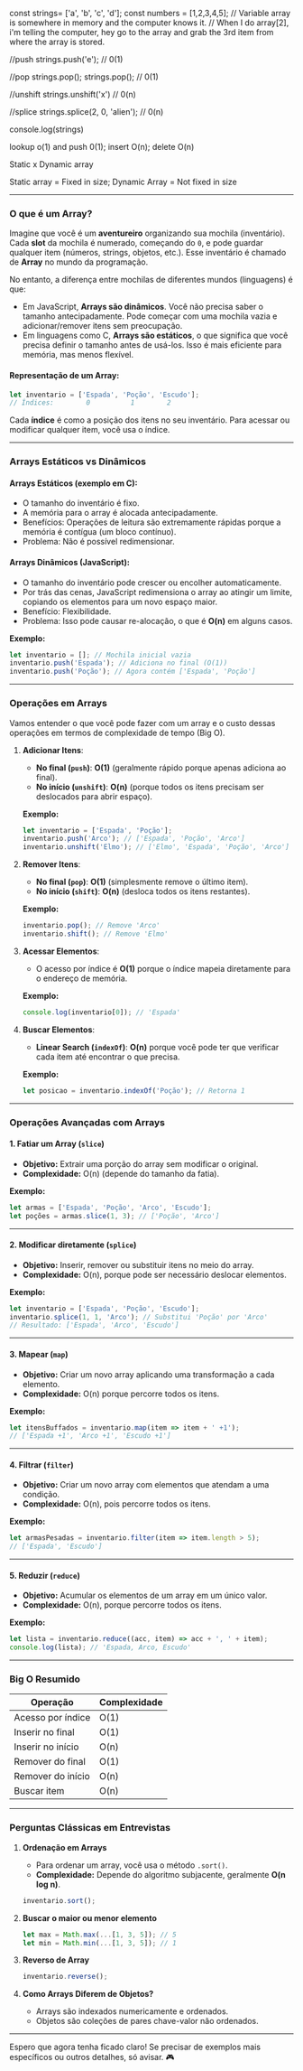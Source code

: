 const strings= ['a', 'b', 'c', 'd'];
const numbers = [1,2,3,4,5];
// Variable array is somewhere in memory and the computer knows it.
// When I do array[2], i'm telling the computer, hey go to the array and grab the 3rd item from where the array is stored.


//push
strings.push('e'); // 0(1)

//pop
strings.pop();
strings.pop(); // 0(1)

//unshift
strings.unshift('x') // 0(n)

//splice
strings.splice(2, 0, 'alien'); // 0(n)

console.log(strings)

lookup o(1) and push 0(1); insert O(n); delete O(n)

Static x Dynamic array

Static array = Fixed in size; 
Dynamic Array = Not fixed in size




---

### **O que é um Array?**

Imagine que você é um **aventureiro** organizando sua mochila (inventário). Cada **slot** da mochila é numerado, começando do `0`, e pode guardar qualquer item (números, strings, objetos, etc.). Esse inventário é chamado de **Array** no mundo da programação.

No entanto, a diferença entre mochilas de diferentes mundos (linguagens) é que:

- Em JavaScript, **Arrays são dinâmicos**. Você não precisa saber o tamanho antecipadamente. Pode começar com uma mochila vazia e adicionar/remover itens sem preocupação.
- Em linguagens como C, **Arrays são estáticos**, o que significa que você precisa definir o tamanho antes de usá-los. Isso é mais eficiente para memória, mas menos flexível.

#### **Representação de um Array:**

```javascript
let inventario = ['Espada', 'Poção', 'Escudo'];
// Índices:        0          1        2
```

Cada **índice** é como a posição dos itens no seu inventário. Para acessar ou modificar qualquer item, você usa o índice.

---

### **Arrays Estáticos vs Dinâmicos**

#### **Arrays Estáticos (exemplo em C):**

- O tamanho do inventário é fixo.
- A memória para o array é alocada antecipadamente.
- Benefícios: Operações de leitura são extremamente rápidas porque a memória é contígua (um bloco contínuo).
- Problema: Não é possível redimensionar.

#### **Arrays Dinâmicos (JavaScript):**

- O tamanho do inventário pode crescer ou encolher automaticamente.
- Por trás das cenas, JavaScript redimensiona o array ao atingir um limite, copiando os elementos para um novo espaço maior.
- Benefício: Flexibilidade.
- Problema: Isso pode causar re-alocação, o que é **O(n)** em alguns casos.

**Exemplo:**

```javascript
let inventario = []; // Mochila inicial vazia
inventario.push('Espada'); // Adiciona no final (O(1))
inventario.push('Poção'); // Agora contém ['Espada', 'Poção']
```

---

### **Operações em Arrays**

Vamos entender o que você pode fazer com um array e o custo dessas operações em termos de complexidade de tempo (Big O).

1. **Adicionar Itens**:
    
    - **No final (`push`)**: **O(1)** (geralmente rápido porque apenas adiciona ao final).
    - **No início (`unshift`)**: **O(n)** (porque todos os itens precisam ser deslocados para abrir espaço).
    
    **Exemplo:**
    
    ```javascript
    let inventario = ['Espada', 'Poção'];
    inventario.push('Arco'); // ['Espada', 'Poção', 'Arco']
    inventario.unshift('Elmo'); // ['Elmo', 'Espada', 'Poção', 'Arco']
    ```
    
2. **Remover Itens**:
    
    - **No final (`pop`)**: **O(1)** (simplesmente remove o último item).
    - **No início (`shift`)**: **O(n)** (desloca todos os itens restantes).
    
    **Exemplo:**
    
    ```javascript
    inventario.pop(); // Remove 'Arco'
    inventario.shift(); // Remove 'Elmo'
    ```
    
3. **Acessar Elementos**:
    
    - O acesso por índice é **O(1)** porque o índice mapeia diretamente para o endereço de memória.
    
    **Exemplo:**
    
    ```javascript
    console.log(inventario[0]); // 'Espada'
    ```
    
4. **Buscar Elementos**:
    
    - **Linear Search (`indexOf`)**: **O(n)** porque você pode ter que verificar cada item até encontrar o que precisa.
    
    **Exemplo:**
    
    ```javascript
    let posicao = inventario.indexOf('Poção'); // Retorna 1
    ```
    

---

### **Operações Avançadas com Arrays**

#### **1. Fatiar um Array (`slice`)**

- **Objetivo:** Extrair uma porção do array sem modificar o original.
- **Complexidade:** O(n) (depende do tamanho da fatia).

**Exemplo:**

```javascript
let armas = ['Espada', 'Poção', 'Arco', 'Escudo'];
let poções = armas.slice(1, 3); // ['Poção', 'Arco']
```

---

#### **2. Modificar diretamente (`splice`)**

- **Objetivo:** Inserir, remover ou substituir itens no meio do array.
- **Complexidade:** O(n), porque pode ser necessário deslocar elementos.

**Exemplo:**

```javascript
let inventario = ['Espada', 'Poção', 'Escudo'];
inventario.splice(1, 1, 'Arco'); // Substitui 'Poção' por 'Arco'
// Resultado: ['Espada', 'Arco', 'Escudo']
```

---

#### **3. Mapear (`map`)**

- **Objetivo:** Criar um novo array aplicando uma transformação a cada elemento.
- **Complexidade:** O(n) porque percorre todos os itens.

**Exemplo:**

```javascript
let itensBuffados = inventario.map(item => item + ' +1');
// ['Espada +1', 'Arco +1', 'Escudo +1']
```

---

#### **4. Filtrar (`filter`)**

- **Objetivo:** Criar um novo array com elementos que atendam a uma condição.
- **Complexidade:** O(n), pois percorre todos os itens.

**Exemplo:**

```javascript
let armasPesadas = inventario.filter(item => item.length > 5);
// ['Espada', 'Escudo']
```

---

#### **5. Reduzir (`reduce`)**

- **Objetivo:** Acumular os elementos de um array em um único valor.
- **Complexidade:** O(n), porque percorre todos os itens.

**Exemplo:**

```javascript
let lista = inventario.reduce((acc, item) => acc + ', ' + item);
console.log(lista); // 'Espada, Arco, Escudo'
```

---

### **Big O Resumido**

|Operação|Complexidade|
|---|---|
|Acesso por índice|O(1)|
|Inserir no final|O(1)|
|Inserir no início|O(n)|
|Remover do final|O(1)|
|Remover do início|O(n)|
|Buscar item|O(n)|

---

### **Perguntas Clássicas em Entrevistas**

1. **Ordenação em Arrays**
    
    - Para ordenar um array, você usa o método `.sort()`.
    - **Complexidade:** Depende do algoritmo subjacente, geralmente **O(n log n)**.
    
    ```javascript
    inventario.sort();
    ```
    
2. **Buscar o maior ou menor elemento**
    
    ```javascript
    let max = Math.max(...[1, 3, 5]); // 5
    let min = Math.min(...[1, 3, 5]); // 1
    ```
    
3. **Reverso de Array**
    
    ```javascript
    inventario.reverse();
    ```
    
4. **Como Arrays Diferem de Objetos?**
    
    - Arrays são indexados numericamente e ordenados.
    - Objetos são coleções de pares chave-valor não ordenados.

---

Espero que agora tenha ficado claro! Se precisar de exemplos mais específicos ou outros detalhes, só avisar. 🎮